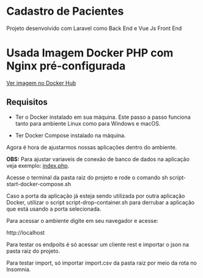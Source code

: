 # Cadastro de Pacientes
Projeto desenvolvido com Laravel como Back End e Vue Js Front End
# Usada Imagem Docker PHP com Nginx pré-configurada
[Ver imagem no Docker Hub](https://hub.docker.com/repository/docker/lfelipeapo/php-nginx-web/general)

## Requisitos
- Ter o Docker instalado em sua máquina. Este passo a passo funciona tanto para ambiente Linux como para Windows e macOS.

- Ter Docker Compose instalado na máquina.

Agora é hora de ajustarmos nossas aplicações dentro do ambiente.

<b>OBS:</b> Para ajustar variaveis de conexão de banco de dados na aplicação veja exemplo: [index.php](./applications/php1/public/index.php).

Acesse o terminal da pasta raiz do projeto e rode o comando sh script-start-docker-compose.sh

Caso a porta da aplicação já esteja sendo utilizada por outra aplicação Docker, utilizar o script script-drop-container.sh para derrubar a aplicação que está usando a porta selecionada.

Para acessar o ambiente digite em seu navegador e acesse:

http://localhost

Para testar os endpoits é só acessar um cliente rest e importar o json na pasta raiz do projeto.

Para testar import, só importar import.csv da pasta raiz por meio da rota no Insomnia.
